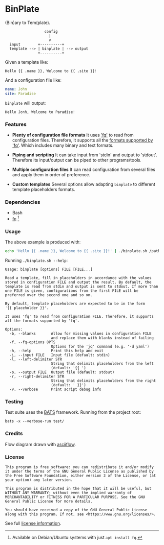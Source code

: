 # BinPlate

(Bin)ary to Tem(plate).
```
                  config
                    |
                    v
  input        +----------+
  template --> | binplate | --> output
               +----------+
```

Given a template like:
```
Hello {{ .name }}, Welcome to {{ .site }}!
```

And a configuration file like:
```yaml
name: John
site: Paradise
```

`binplate` will output:
```
Hello Jonh, Welcome to Paradise!
```

### Features

 * **Plenty of configuration file formats**
   It uses ['fq'][1] to read from configuration files. Therefore, it
   supports all the [formats supported by 'fq'][2]. Which includes
   many binary and text formats.

 * **Piping and scripting**
   It can take input from 'stdin' and output to 'stdout'. Therefore
   its input/output can be piped to other programs/tools.

 * **Multiple configuration files**
   It can read configuration from several files and apply them in
   order of preference.

 * **Custom templates**
   Several options allow adapting `binplate` to different template
   placeholders formats.

[1]: https://github.com/wader/fq
[2]: https://github.com/wader/fq#supported-formats


### Dependencies

 * Bash
 * [fq][1] [^1]


### Usage

The above example is produced with:
```bash
echo 'Hello {{ .name }}, Welcome to {{ .site }}!' | ./binplate.sh /path/to/config.yml
```

Running `./binplate.sh --help`:
```
Usage: binplate [options] FILE [FILE...]

Read a template, fill in placeholders in accordance with the values
stored in configuration FILE and output the result. By default, the
template is read from stdin and output is sent to stdout. If more than
one FILE is given, configurations from the first FILE will be
preferred over the second one and so on.

By default, template placeholders are expected to be in the form
'{{ placeholder }}'.

It uses 'fq' to read from configuration FILE. Therefore, it supports
all the formats supported by 'fq'.

Options:
  -b, --blanks       Allow for missing values in configuration FILE
                     and replace them with blanks instead of failing
  -f, --fq-options OPTS
                     Options for the 'jq' command (e.g. '-d yaml')
  -h, --help         Print this help and exit
  -i, --input FILE   Input file (default: stdin)
  -l, --left-delimiter STR
                     String that delimits placeholders from the left
                     (default: '{{ ')
  -o, --output FILE  Output file (default: stdout)
  -r, --right-delimiter STR
                     String that delimits placeholders from the right
                     (default: ' }}')
  -v, --verbose      Print script debug info
```

### Testing

Test suite uses the [BATS][3] framework. Running from the project root:
```
bats -x --verbose-run test/
```

[3]: https://github.com/bats-core/bats-core

### Credits

Flow diagram drawn with [asciiflow][4].

[4]: https://asciiflow.com


### License

```
This program is free software: you can redistribute it and/or modify
it under the terms of the GNU General Public License as published by
the Free Software Foundation, either version 3 of the License, or (at
your option) any later version.

This program is distributed in the hope that it will be useful, but
WITHOUT ANY WARRANTY; without even the implied warranty of
MERCHANTABILITY or FITNESS FOR A PARTICULAR PURPOSE. See the GNU
General Public License for more details.

You should have received a copy of the GNU General Public License
along with this program. If not, see <https://www.gnu.org/licenses/>.
```

See full [license information][5].

[5]: ./LICENSE


[^1]: Available on Debian/Ubuntu systems with just `apt install fq`.
